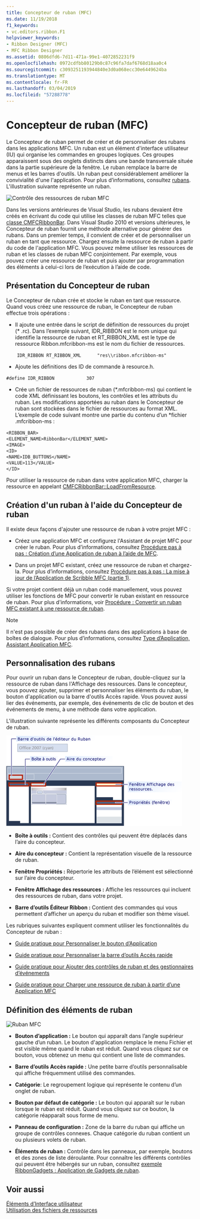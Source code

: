 ```yaml
---
title: Concepteur de ruban (MFC)
ms.date: 11/19/2018
f1_keywords:
- vc.editors.ribbon.F1
helpviewer_keywords:
- Ribbon Designer (MFC)
- MFC Ribbon Designer
ms.assetid: 0806dfd6-7d11-471a-99e1-4072852231f9
ms.openlocfilehash: 0972cdfbb80129b0c87c96fa7daf6768d18aa0c4
ms.sourcegitcommit: c3093251193944840e3d0a068ecc30e6449624ba
ms.translationtype: MT
ms.contentlocale: fr-FR
ms.lasthandoff: 03/04/2019
ms.locfileid: "57288778"
---
```

# <a name="ribbon-designer-mfc"></a>Concepteur de ruban (MFC)

Le Concepteur de ruban permet de créer et de personnaliser des rubans dans les applications MFC. Un ruban est un élément d'interface utilisateur (IU) qui organise les commandes en groupes logiques. Ces groupes apparaissent sous des onglets distincts dans une bande transversale située dans la partie supérieure de la fenêtre. Le ruban remplace la barre de menus et les barres d'outils. Un ruban peut considérablement améliorer la convivialité d'une l'application. Pour plus d’informations, consultez [rubans](/windows/desktop/uxguide/cmd-ribbons). L'illustration suivante représente un ruban.

![Contrôle des ressources de ruban MFC](../mfc/media/ribbon_no_callouts.png "contrôle de ressource de ruban MFC")

Dans les versions antérieures de Visual Studio, les rubans devaient être créés en écrivant du code qui utilise les classes de ruban MFC telles que [classe CMFCRibbonBar](../mfc/reference/cmfcribbonbar-class.md). Dans Visual Studio 2010 et versions ultérieures, le Concepteur de ruban fournit une méthode alternative pour générer des rubans. Dans un premier temps, il convient de créer et de personnaliser un ruban en tant que ressource. Chargez ensuite la ressource de ruban à partir du code de l'application MFC. Vous pouvez même utiliser les ressources de ruban et les classes de ruban MFC conjointement. Par exemple, vous pouvez créer une ressource de ruban et puis ajouter par programmation des éléments à celui-ci lors de l’exécution à l’aide de code.

## <a name="understanding-the-ribbon-designer"></a>Présentation du Concepteur de ruban

Le Concepteur de ruban crée et stocke le ruban en tant que ressource. Quand vous créez une ressource de ruban, le Concepteur de ruban effectue trois opérations :

- Il ajoute une entrée dans le script de définition de ressources du projet (* .rc). Dans l’exemple suivant, IDR_RIBBON est le nom unique qui identifie la ressource de ruban et RT_RIBBON_XML est le type de ressource Ribbon.mfcribbon-ms est le nom du fichier de ressources.

```
    IDR_RIBBON RT_RIBBON_XML      "res\\ribbon.mfcribbon-ms"
```

- Ajoute les définitions des ID de commande à resource.h.

```
#define IDR_RIBBON            307
```

- Crée un fichier de ressources de ruban (*.mfcribbon-ms) qui contient le code XML définissant les boutons, les contrôles et les attributs du ruban. Les modifications apportées au ruban dans le Concepteur de ruban sont stockées dans le fichier de ressources au format XML. L’exemple de code suivant montre une partie du contenu d’un \*fichier .mfcribbon-ms :

```
<RIBBON_BAR>
<ELEMENT_NAME>RibbonBar</ELEMENT_NAME>
<IMAGE>
<ID>
<NAME>IDB_BUTTONS</NAME>
<VALUE>113</VALUE>
</ID>
```

Pour utiliser la ressource de ruban dans votre application MFC, charger la ressource en appelant [CMFCRibbonBar::LoadFromResource](../mfc/reference/cmfcribbonbar-class.md#loadfromresource).

## <a name="creating-a-ribbon-by-using-the-ribbon-designer"></a>Création d'un ruban à l'aide du Concepteur de ruban

Il existe deux façons d'ajouter une ressource de ruban à votre projet MFC :

- Créez une application MFC et configurez l'Assistant de projet MFC pour créer le ruban. Pour plus d’informations, consultez [Procédure pas à pas : Création d’une Application de ruban à l’aide de MFC](../mfc/walkthrough-creating-a-ribbon-application-by-using-mfc.md).

- Dans un projet MFC existant, créez une ressource de ruban et chargez-la. Pour plus d’informations, consultez [Procédure pas à pas : La mise à jour de l’Application de Scribble MFC (partie 1)](../mfc/walkthrough-updating-the-mfc-scribble-application-part-1.md).

Si votre projet contient déjà un ruban codé manuellement, vous pouvez utiliser les fonctions de MFC pour convertir le ruban existant en ressource de ruban. Pour plus d'informations, voir [Procédure : Convertir un ruban MFC existant à une ressource de ruban](../mfc/how-to-convert-an-existing-mfc-ribbon-to-a-ribbon-resource.md).

> [!NOTE]
>  Il n'est pas possible de créer des rubans dans des applications à base de boîtes de dialogue. Pour plus d’informations, consultez [Type d’Application, Assistant Application MFC](../mfc/reference/application-type-mfc-application-wizard.md).

## <a name="customizing-ribbons"></a>Personnalisation des rubans

Pour ouvrir un ruban dans le Concepteur de ruban, double-cliquez sur la ressource de ruban dans l'Affichage des ressources. Dans le concepteur, vous pouvez ajouter, supprimer et personnaliser les éléments du ruban, le bouton d'application ou la barre d'outils Accès rapide. Vous pouvez aussi lier des événements, par exemple, des événements de clic de bouton et des événements de menu, à une méthode dans votre application.

L'illustration suivante représente les différents composants du Concepteur de ruban.

![Concepteur de ruban MFC](../mfc/media/ribbon_designer.png "Concepteur de ruban MFC")

- **Boîte à outils :** Contient des contrôles qui peuvent être déplacés dans l’aire du concepteur.

- **Aire du concepteur :** Contient la représentation visuelle de la ressource de ruban.

- **Fenêtre Propriétés :** Répertorie les attributs de l’élément est sélectionné sur l’aire du concepteur.

- **Fenêtre Affichage des ressources :** Affiche les ressources qui incluent des ressources de ruban, dans votre projet.

- **Barre d’outils Éditeur Ribbon :** Contient des commandes qui vous permettent d’afficher un aperçu du ruban et modifier son thème visuel.

Les rubriques suivantes expliquent comment utiliser les fonctionnalités du Concepteur de ruban :

- [Guide pratique pour Personnaliser le bouton d’Application](../mfc/how-to-customize-the-application-button.md)

- [Guide pratique pour Personnaliser la barre d’outils Accès rapide](../mfc/how-to-customize-the-quick-access-toolbar.md)

- [Guide pratique pour Ajouter des contrôles de ruban et des gestionnaires d’événements](../mfc/how-to-add-ribbon-controls-and-event-handlers.md)

- [Guide pratique pour Charger une ressource de ruban à partir d’une Application MFC](../mfc/how-to-load-a-ribbon-resource-from-an-mfc-application.md)

## <a name="definitions-of-ribbon-elements"></a>Définition des éléments de ruban

![Ruban MFC](../mfc/media/ribbon.png "ruban MFC")

- **Bouton d’application :** Le bouton qui apparaît dans l’angle supérieur gauche d’un ruban. Le bouton d'application remplace le menu Fichier et est visible même quand le ruban est réduit. Quand vous cliquez sur ce bouton, vous obtenez un menu qui contient une liste de commandes.

- **Barre d’outils Accès rapide :** Une petite barre d’outils personnalisable qui affiche fréquemment utilisé des commandes.

- **Catégorie**: Le regroupement logique qui représente le contenu d’un onglet de ruban.

- **Bouton par défaut de catégorie :** Le bouton qui apparaît sur le ruban lorsque le ruban est réduit. Quand vous cliquez sur ce bouton, la catégorie réapparaît sous forme de menu.

- **Panneau de configuration :** Zone de la barre du ruban qui affiche un groupe de contrôles connexes. Chaque catégorie du ruban contient un ou plusieurs volets de ruban.

- **Éléments de ruban :** Contrôle dans les panneaux, par exemple, boutons et des zones de liste déroulante. Pour connaître les différents contrôles qui peuvent être hébergés sur un ruban, consultez [exemple RibbonGadgets : Application de Gadgets de ruban](../visual-cpp-samples.md).

## <a name="see-also"></a>Voir aussi

[Éléments d’Interface utilisateur](../mfc/user-interface-elements-mfc.md)<br/>
[Utilisation des fichiers de ressources](../windows/working-with-resource-files.md)
